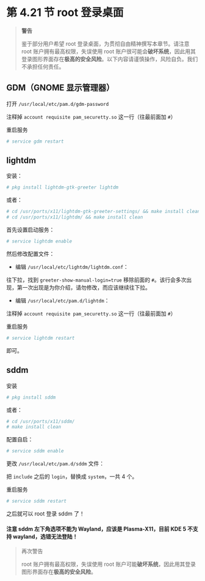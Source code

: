 # 第 4.21 节 root 登录桌面

> **警告**
>
> 鉴于部分用户希望 root 登录桌面，为贯彻自由精神撰写本章节。请注意 root 账户拥有最高权限，失误使用 root 账户很可能会**破坏系统**，因此用其登录图形界面存在**极高的安全风险**。以下内容请谨慎操作，风险自负。我们不承担任何责任。

## GDM（GNOME 显示管理器）

打开 `/usr/local/etc/pam.d/gdm-password`

注释掉 `account requisite pam_securetty.so` 这一行（往最前面加 `#`）

重启服务

```sh
# service gdm restart
```

## lightdm

安装：

```sh
# pkg install lightdm-gtk-greeter lightdm
```

或者：

```sh
# cd /usr/ports/x11/lightdm-gtk-greeter-settings/ && make install clean
# cd /usr/ports/x11/lightdm/ && make install clean
```

首先设置启动服务：

```sh
# service lightdm enable
```

然后修改配置文件：

- 编辑 `/usr/local/etc/lightdm/lightdm.conf`：

往下拉，找到 `greeter-show-manual-login=true` 移除前面的 `#`。该行会多次出现，第一次出现是为你介绍，请勿修改，而应该继续往下拉。

- 编辑 `/usr/local/etc/pam.d/lightdm`：

注释掉 `account requisite pam_securetty.so` 这一行（往最前面加 `#`）

重启服务

```sh
# service lightdm restart
```

即可。

## sddm

安装

```sh
# pkg install sddm
```

或者：

```sh
# cd /usr/ports/x11/sddm/
# make install clean
```

配置自启：

```sh
# service sddm enable
```

更改 `/usr/local/etc/pam.d/sddm` 文件：

把 `include` 之后的 `login`，替换成 `system`，一共 4 个。

重启服务

```sh
# service sddm restart
```

之后就可以 root 登录 sddm 了！

#### 注意 sddm 左下角选项不能为 Wayland，应该是 Plasma-X11，目前 KDE 5 不支持 wayland，选错无法登陆！

> 再次警告
>
> root 账户拥有最高权限，失误使用 root 账户可能**破坏系统**，因此用其登录图形界面存在**极高的安全风险**。
